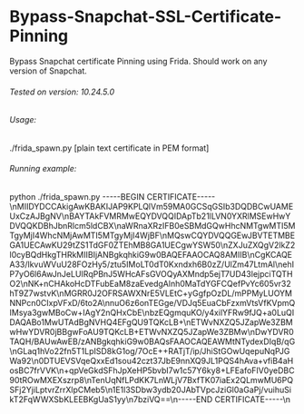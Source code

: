 # Bypass-Snapchat-SSL-Certificate-Pinning
Bypass Snapchat certificate Pinning using Frida. Should work on any version of Snapchat.

###### Tested on version: 10.24.5.0

###### Usage:
./frida_spawn.py [plain text certificate in PEM format]

###### Running example:
python ./frida_spawn.py -----BEGIN CERTIFICATE-----\nMIIDYDCCAkigAwKBAKIJAP9KPLQlVm59MA0GCSqGSIb3DQDBCwUAMEUxCzAJBgNV\nBAYTAkFVMRMwEQYDVQQIDApTb21lLVN0YXRlMSEwHwYDVQQKDBhJbnRlcm5ldCBX\naWRnaXRzIFB0eSBMdGQwHhcNMTgwMTI5MTgyMjI4WhcNMjAwMTI5MTgyMjI4WjBF\nMQswCQYDVQQGEwJBVTETMBEGA1UECAwKU29tZS1TdGF0ZTEhMB8GA1UECgwYSW50\nZXJuZXQgV2lkZ2l0cyBQdHkgTHRkMIIBIjANBgkqhkiG9w0BAQEFAAOCAQ8AMIIB\nCgKCAQEA33/lkvuWVuU28FOzHy5/ztu5IMoLT0dT0Kxndxh6B0zZ/UlZm47LtmAl\nehIP7yO6l6AwJnJeLUIRqPBnJ5WHcAFsGVOQyAXMndp5ejT7UD43lejpciTQTHO2\nNK+nCHAkoHcDTFubEaM8zaEvedgAlnh0MaTdYGFCQefPvYc605vr32hT9Z7wstvK\nMGRR0J2OFRSAWXNrE5VLEtC+yGgfpOzDL/mPPMyLUOYMNNPcn0CIxpVFxD/6to2A\nnuO6z6onTEGge/VDJq5EuaCbFzxmVtsVfKVpmQIMsya3gwMBoCw+IAgY2nQHxCbE\nbzEQgmquKO/y4xilYFRw9fJQ+a0LuQIDAQABo1MwUTAdBgNVHQ4EFgQU9TQKcLB+\nETWvNXZQ5JZapWe3ZBMwHwYDVR0jBBgwFoAU9TQKcLB+ETWvNXZQ5JZapWe3ZBMw\nDwYDVR0TAQH/BAUwAwEB/zANBgkqhkiG9w0BAQsFAAOCAQEAWMtNTydexDIqB/qG\nGLaq1hVo22fn5T1LpISD8kG1og/7OcE++RATjT/ip/JhiStGOwUqepuNqPJGWa92\n0DTUEVSVqeQxxEd1sou42czt37JbE9nnXQ9JL1PQS4hAva+vfiB4aHosBC7frVVK\n+qpVeGkdSFhJpXeHP5bvbI7w1c57Y6ky8+LFEafoFIV0yeDBC90tROwMXEXszrp8\nTenUqNfLPdKK7LnWLjV7BxfTK07iaEx2QLmwMU6PQSFj2YjiLptvrZrrXlpCMeb5\n1E1l3SDbw3ydb20JAbTVpcJziGl0aGaPj/vuihuSikT2FqWWXSbKLEEBKgUaS1yy\n7bziVQ==\n-----END CERTIFICATE-----\n
